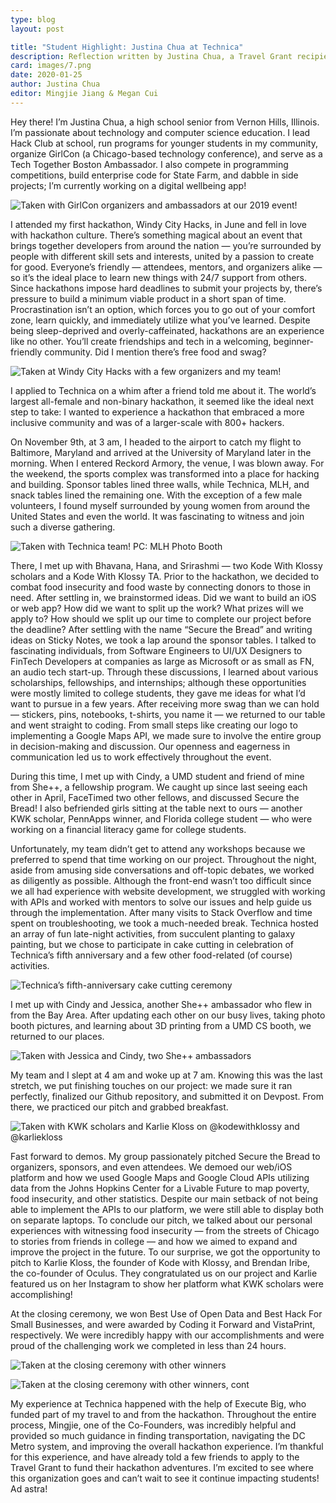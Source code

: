 ```yaml
---
type: blog
layout: post

title: "Student Highlight: Justina Chua at Technica"
description: Reflection written by Justina Chua, a Travel Grant recipient. Edited by Execute Big staff.
card: images/7.png
date: 2020-01-25
author: Justina Chua
editor: Mingjie Jiang & Megan Cui
---
```


Hey there! I’m Justina Chua, a high school senior from Vernon Hills, Illinois. I’m passionate about technology and computer science education. I lead Hack Club at school, run programs for younger students in my community, organize GirlCon (a Chicago-based technology conference), and serve as a Tech Together Boston Ambassador. I also compete in programming competitions, build enterprise code for State Farm, and dabble in side projects; I’m currently working on a digital wellbeing app!

![Taken with GirlCon organizers and ambassadors at our 2019 event!](images/1.png)

I attended my first hackathon, Windy City Hacks, in June and fell in love with hackathon culture. There’s something magical about an event that brings together developers from around the nation — you’re surrounded by people with different skill sets and interests, united by a passion to create for good. Everyone’s friendly — attendees, mentors, and organizers alike — so it’s the ideal place to learn new things with 24/7 support from others. Since hackathons impose hard deadlines to submit your projects by, there’s pressure to build a minimum viable product in a short span of time. Procrastination isn’t an option, which forces you to go out of your comfort zone, learn quickly, and immediately utilize what you’ve learned. Despite being sleep-deprived and overly-caffeinated, hackathons are an experience like no other. You’ll create friendships and tech in a welcoming, beginner-friendly community. Did I mention there’s free food and swag?

![Taken at Windy City Hacks with a few organizers and my team!](images/2.png)

I applied to Technica on a whim after a friend told me about it. The world’s largest all-female and non-binary hackathon, it seemed like the ideal next step to take: I wanted to experience a hackathon that embraced a more inclusive community and was of a larger-scale with 800+ hackers.

On November 9th, at 3 am, I headed to the airport to catch my flight to Baltimore, Maryland and arrived at the University of Maryland later in the morning. When I entered Reckord Armory, the venue, I was blown away. For the weekend, the sports complex was transformed into a place for hacking and building. Sponsor tables lined three walls, while Technica, MLH, and snack tables lined the remaining one. With the exception of a few male volunteers, I found myself surrounded by young women from around the United States and even the world. It was fascinating to witness and join such a diverse gathering.

![Taken with Technica team! PC: MLH Photo Booth](images/3.png)

There, I met up with Bhavana, Hana, and Srirashmi — two Kode With Klossy scholars and a Kode With Klossy TA. Prior to the hackathon, we decided to combat food insecurity and food waste by connecting donors to those in need. After settling in, we brainstormed ideas. Did we want to build an iOS or web app? How did we want to split up the work? What prizes will we apply to? How should we split up our time to complete our project before the deadline? After settling with the name “Secure the Bread” and writing ideas on Sticky Notes, we took a lap around the sponsor tables. I talked to fascinating individuals, from Software Engineers to UI/UX Designers to FinTech Developers at companies as large as Microsoft or as small as FN, an audio tech start-up. Through these discussions, I learned about various scholarships, fellowships, and internships; although these opportunities were mostly limited to college students, they gave me ideas for what I’d want to pursue in a few years. After receiving more swag than we can hold — stickers, pins, notebooks, t-shirts, you name it — we returned to our table and went straight to coding. From small steps like creating our logo to implementing a Google Maps API, we made sure to involve the entire group in decision-making and discussion. Our openness and eagerness in communication led us to work effectively throughout the event.

During this time, I met up with Cindy, a UMD student and friend of mine from She++, a fellowship program. We caught up since last seeing each other in April, FaceTimed two other fellows, and discussed Secure the Bread! I also befriended girls sitting at the table next to ours — another KWK scholar, PennApps winner, and Florida college student — who were working on a financial literacy game for college students.

Unfortunately, my team didn’t get to attend any workshops because we preferred to spend that time working on our project. Throughout the night, aside from amusing side conversations and off-topic debates, we worked as diligently as possible. Although the front-end wasn’t too difficult since we all had experience with website development, we struggled with working with APIs and worked with mentors to solve our issues and help guide us through the implementation. After many visits to Stack Overflow and time spent on troubleshooting, we took a much-needed break. Technica hosted an array of fun late-night activities, from succulent planting to galaxy painting, but we chose to participate in cake cutting in celebration of Technica’s fifth anniversary and a few other food-related (of course) activities.

![Technica’s fifth-anniversary cake cutting ceremony](images/4.png)

I met up with Cindy and Jessica, another She++ ambassador who flew in from the Bay Area. After updating each other on our busy lives, taking photo booth pictures, and learning about 3D printing from a UMD CS booth, we returned to our places.

![Taken with Jessica and Cindy, two She++ ambassadors](images/5.png)

My team and I slept at 4 am and woke up at 7 am. Knowing this was the last stretch, we put finishing touches on our project: we made sure it ran perfectly, finalized our Github repository, and submitted it on Devpost. From there, we practiced our pitch and grabbed breakfast.

![Taken with KWK scholars and Karlie Kloss on @kodewithklossy and @karliekloss](images/6.png)

Fast forward to demos. My group passionately pitched Secure the Bread to organizers, sponsors, and even attendees. We demoed our web/iOS platform and how we used Google Maps and Google Cloud APIs utilizing data from the Johns Hopkins Center for a Livable Future to map poverty, food insecurity, and other statistics. Despite our main setback of not being able to implement the APIs to our platform, we were still able to display both on separate laptops. To conclude our pitch, we talked about our personal experiences with witnessing food insecurity — from the streets of Chicago to stories from friends in college — and how we aimed to expand and improve the project in the future. To our surprise, we got the opportunity to pitch to Karlie Kloss, the founder of Kode with Klossy, and Brendan Iribe, the co-founder of Oculus. They congratulated us on our project and Karlie featured us on her Instagram to show her platform what KWK scholars were accomplishing!

At the closing ceremony, we won Best Use of Open Data and Best Hack For Small Businesses, and were awarded by Coding it Forward and VistaPrint, respectively. We were incredibly happy with our accomplishments and were proud of the challenging work we completed in less than 24 hours.

![Taken at the closing ceremony with other winners](images/7.png)

![Taken at the closing ceremony with other winners, cont](images/8.png)

My experience at Technica happened with the help of Execute Big, who funded part of my travel to and from the hackathon. Throughout the entire process, Mingjie, one of the Co-Founders, was incredibly helpful and provided so much guidance in finding transportation, navigating the DC Metro system, and improving the overall hackathon experience. I’m thankful for this experience, and have already told a few friends to apply to the Travel Grant to fund their hackathon adventures. I’m excited to see where this organization goes and can’t wait to see it continue impacting students! Ad astra!

